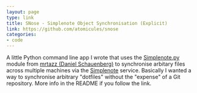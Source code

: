 ```yaml
---
layout: page
type: link
title: SNose - Simplenote Object Synchronisation (Explicit)
link: https://github.com/atomicules/snose
categories: 
- code
---
```

A little Python command line app I wrote that uses the [Simplenote.py](https://github.com/mrtazz/simplenote.py) module from [mrtazz (Daniel Schauenberg)](https://github.com/mrtazz) to synchronise arbitary files across multiple machines via the [Simplenote](ttp://simplenoteapp.com/) service. Basically I wanted a way to synchronise arbitrary "dotfiles" without the "expense" of a Git repository. More info in the README if you follow the link.
